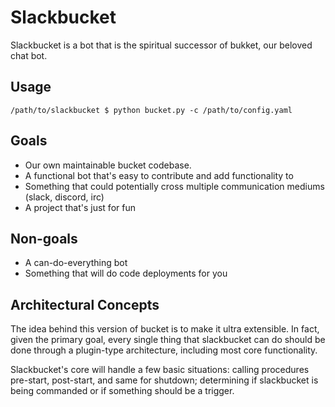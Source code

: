 # Slackbucket

Slackbucket is a bot that is the spiritual successor of bukket, our beloved chat bot. 

## Usage

```
/path/to/slackbucket $ python bucket.py -c /path/to/config.yaml
```

##  Goals

- Our own maintainable bucket codebase.
- A functional bot that's easy to contribute and add functionality to
- Something that could potentially cross multiple communication mediums (slack, discord, irc)
- A project that's just for fun


## Non-goals

- A can-do-everything bot
- Something that will do code deployments for you

## Architectural Concepts

The idea behind this version of bucket is to make it ultra extensible. In fact, given the primary goal, every single thing that slackbucket can do should be done through a plugin-type architecture, including most core functionality.

Slackbucket's core will handle a few basic situations: calling procedures pre-start, post-start, and same for shutdown; determining if slackbucket is being commanded or if something should be a trigger.
